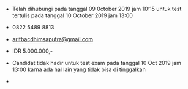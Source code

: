 - Telah dihubungi pada tanggal 09 0ctober 2019 jam 10:15 untuk test tertulis pada tanggal 10 October 2019 jam 13:00 

- 0822 5489 8813 

- arifbacdhimsaputra@gmail.com

- IDR 5.000.000,-

- Candidat tidak hadir untuk test exam pada tanggal 10 Oct 2019 jam 13:00 karna ada hal lain yang tidak bisa di tinggalkan

- 

